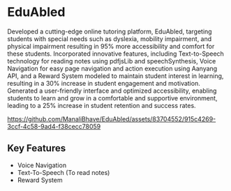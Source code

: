 # EduAbled

Developed a cutting-edge online tutoring platform, EduAbled, targeting students with special needs such as dyslexia, mobility impairment, and physical impairment resulting in 95% more accessibility and comfort for these students.
Incorporated innovative features, including Text-to-Speech technology for reading notes using pdfjsLib and speechSynthesis, Voice Navigation for easy page navigation and action execution using Aanyang API, and a Reward System modeled to maintain student interest in learning, resulting in a 30% increase in student engagement and motivation.
Generated a user-friendly interface and optimized accessibility, enabling students to learn and grow in a comfortable and supportive environment, leading to a 25% increase in student retention and success rates.


https://github.com/ManaliBhave/EduAbled/assets/83704552/915c4269-3ccf-4c58-9ad4-f38cecc78059


## Key Features

- Voice Navigation
- Text-To-Speech (To read notes)
- Reward System
